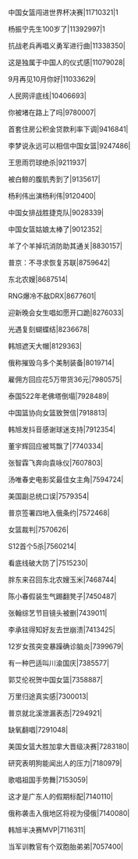 中国女篮闯进世界杯决赛|11710321|1

杨振宁先生100岁了|11392997|1

抗战老兵再唱义勇军进行曲|11338350|

这是独属于中国人的仪式感|11079028|

9月再见10月你好|11033629|

人民网评底线|10406693|

你被堵在路上了吗|9780007|

首套住房公积金贷款利率下调|9416841|

李梦说永远可以相信中国女篮|9247486|

王思雨罚球绝杀|9211937|

被白鲸的腹肌秀到了|9135617|

杨利伟出演杨利伟|9120400|

中国女排战胜捷克队|9028339|

中国女篮姑娘太棒了|9012352|

羊了个羊掉坑消防助其通关|8830157|

普京：不寻求恢复苏联|8759642|

东北农嫂|8687514|

RNG爆冷不敌DRX|8677601|

迎新晚会女生唱如愿开口跪|8276033|

光遇复刻蝴蝶结|8236678|

韩旭遮天大帽|8129363|

俄称摧毁乌多个美制装备|8019714|

雇佣方回应花5万带货36元|7980575|

泰国522年老佛塔倒塌|7928489|

中国篮协向女篮致贺信|7918813|

韩旭发抖音感谢球迷支持|7912354|

董宇辉回应被骂飘了|7740334|

张智霖飞奔向袁咏仪|7607803|

汤唯春史电影奖最佳女主角|7594724|

美国副总统口误|7579354|

普京签署四地入俄条约|7572468|

女篮裁判|7570626|

S12首个5杀|7560214|

看底线破大防了|7515230|

胖东来召回东北农嫂玉米|7468744|

陈小春假装生气踢翻凳子|7450487|

张翰综艺节目镜头被删|7439011|

李承铉得知好友去世崩溃|7413425|

12岁女孩突变暴躁确诊脑炎|7399679|

有一种巴适叫川渝国庆|7385577|

郭艾伦祝贺中国女篮|7358887|

万里归途真实感|7300013|

普京就北溪泄漏表态|7294921|

缺氧翻唱|7291048|

美国女篮大胜加拿大晋级决赛|7283180|

研究表明狗能闻出人的压力|7180979|

歌唱祖国手势舞|7153059|

这才是广东人的假期标配|7140110|

俄称袭击入俄地区将视为侵俄|7140080|

韩旭半决赛MVP|7116311|

当军训教官有个双胞胎弟弟|7057400|

